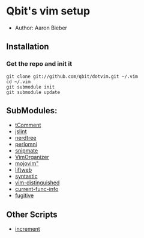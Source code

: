 # Qbit's vim setup

- Author: Aaron Bieber

## Installation

### Get the repo and init it

	git clone git://github.com/qbit/dotvim.git ~/.vim
	cd ~/.vim
	git submodule init
	git submodule update

## SubModules:

- [tComment](http://github.com/vim-scripts/tComment)
- [jslint](https://github.com/hallettj/jslint.vim)
- [nerdtree](https://github.com/scrooloose/nerdtree)
- [perlomni](https://github.com/c9s/perlomni.vim)
- [snipmate](https://github.com/msanders/snipmate.vim)
- [VimOrganizer](https://github.com/hsitz/VimOrganizer)
- [mojovim"](https://github.com/yko/mojo.vim)
- [liftweb](https://github.com/Shadowfiend/liftweb-vim)
- [syntastic]( https://github.com/scrooloose/syntastic/)
- [vim-distinguished](https://github.com/Lokaltog/vim-distinguished)
- [current-func-info](https://github.com/tyru/current-func-info.vim)
- [fugitive](https://github.com/tpope/vim-fugitive)

## Other Scripts
- [increment](http://www.vim.org/scripts/script.php?script_id=842)
